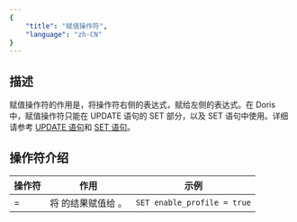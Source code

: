 ```yaml
---
{
    "title": "赋值操作符",
    "language": "zh-CN"
}
---
```


## 描述

赋值操作符的作用是，将操作符右侧的表达式，赋给左侧的表达式。在 Doris 中，赋值操作符只能在 UPDATE 语句的 SET 部分，以及 SET 语句中使用。详细请参考 [UPDATE 语句](../../sql-statements/data-modification/DML/UPDATE.md)和 [SET 语句](../../sql-statements/session/variable/SET-VARIABLE.md)。

## 操作符介绍

| 操作符    | 作用                      | 示例                        |
| --------- | ------------------------- | --------------------------- |
| <x> = <y> | 将 <y> 的结果赋值给 <x>。 | `SET enable_profile = true` |
